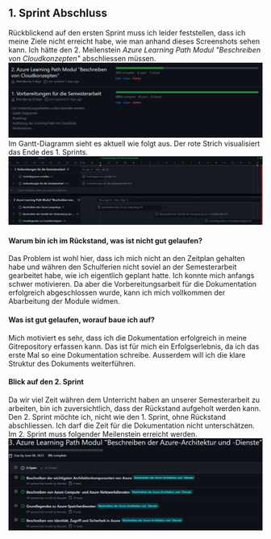## 1. Sprint Abschluss

Rückblickend auf den ersten Sprint muss ich leider feststellen, dass ich meine Ziele nicht erreicht habe, wie man anhand dieses Screenshots sehen kann. Ich hätte den 2. Meilenstein *Azure Learning Path Modul "Beschreiben von Cloudkonzepten"*  abschliessen müssen.
![Stand Milestone](../ressources/1_Sprint_Milestone.png)
Im Gantt-Diagramm sieht es aktuell wie folgt aus. Der rote Strich visualisiert das Ende des 1. Sprints.
![Stand Gantt-Diagramm](../ressources/1_Sprint_Ganttdiagramm.png)

#### Warum bin ich im Rückstand, was ist nicht gut gelaufen?

Das Problem ist wohl hier, dass ich mich nicht an den Zeitplan gehalten habe und währen den Schulferien nicht soviel an der Semesterarbeit gearbeitet habe, wie ich eigentlich geplant hatte. Ich konnte mich anfangs schwer motivieren. Da aber die Vorbereitungsarbeit für die Dokumentation erfolgreich abgeschlossen wurde, kann ich mich vollkommen der Abarbeitung der Module widmen.

#### Was ist gut gelaufen, worauf baue ich auf?

Mich motiviert es sehr, dass ich die Dokumentation erfolgreich in meine Gitrepository erfassen kann. Das ist für mich ein Erfolgserlebnis, da ich das erste Mal so eine Dokumentation schreibe. Ausserdem will ich die klare Struktur des Dokuments weiterführen.

#### Blick auf den 2. Sprint

Da wir viel Zeit währen dem Unterricht haben an unserer Semesterarbeit zu arbeiten, bin ich zuversichtlich, dass der Rückstand aufgeholt werden kann. Den 2. Sprint möchte ich, nicht wie den 1. Sprint, ohne Rückstand abschliessen. Ich darf die Zeit für die Dokumentation nicht unterschätzen.
Im 2. Sprint muss folgender Meilenstein erreicht werden.
![Meilenstein für den 2. Sprint](../ressources/1_Sprint_Futuremilestone.png)


